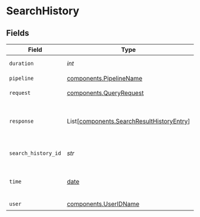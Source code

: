 # SearchHistory


## Fields

| Field                                                                                            | Type                                                                                             | Required                                                                                         | Description                                                                                      |
| ------------------------------------------------------------------------------------------------ | ------------------------------------------------------------------------------------------------ | ------------------------------------------------------------------------------------------------ | ------------------------------------------------------------------------------------------------ |
| `duration`                                                                                       | *int*                                                                                            | :heavy_check_mark:                                                                               | Duration in ms.                                                                                  |
| `pipeline`                                                                                       | [components.PipelineName](../../models/components/pipelinename.md)                               | :heavy_check_mark:                                                                               | N/A                                                                                              |
| `request`                                                                                        | [components.QueryRequest](../../models/components/queryrequest.md)                               | :heavy_check_mark:                                                                               | Query request                                                                                    |
| `response`                                                                                       | List[[components.SearchResultHistoryEntry](../../models/components/searchresulthistoryentry.md)] | :heavy_check_mark:                                                                               | Response list from Haystack open source                                                          |
| `search_history_id`                                                                              | *str*                                                                                            | :heavy_check_mark:                                                                               | Unique identifier of the search                                                                  |
| `time`                                                                                           | [date](https://docs.python.org/3/library/datetime.html#date-objects)                             | :heavy_check_mark:                                                                               | Timestamp when the query was sent                                                                |
| `user`                                                                                           | [components.UserIDName](../../models/components/useridname.md)                                   | :heavy_check_mark:                                                                               | N/A                                                                                              |